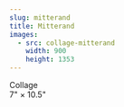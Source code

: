 ```yaml
---
slug: mitterand
title: Mitterand
images:
  - src: collage-mitterand
    width: 900
    height: 1353
---
```

Collage  
7" × 10.5"
